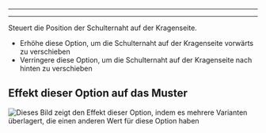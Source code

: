 ***

***

Steuert die Position der Schulternaht auf der Kragenseite.

*   Erhöhe diese Option, um die Schulternaht auf der Kragenseite vorwärts zu verschieben
*   Verringere diese Option, um die Schulternaht auf der Kragenseite nach hinten zu verschieben

## Effekt dieser Option auf das Muster

![Dieses Bild zeigt den Effekt dieser Option, indem es mehrere Varianten überlagert, die einen anderen Wert für diese Option haben](huey\_s3collar\_sample.svg "Effekt dieser Option auf das Muster")
